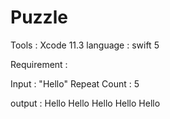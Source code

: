 # Puzzle


Tools : Xcode 11.3
language : swift 5

Requirement :

Input : "Hello" Repeat Count : 5

output : Hello Hello Hello Hello Hello

